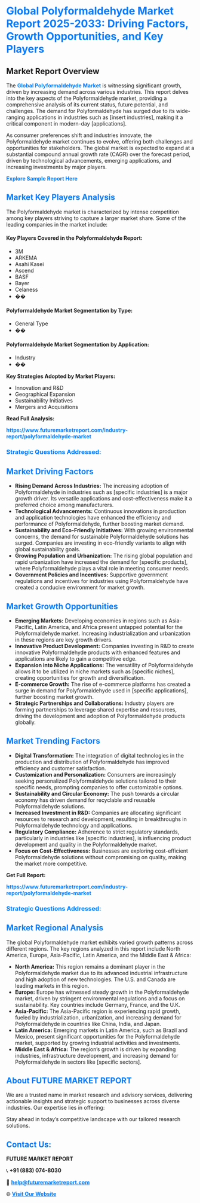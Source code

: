 <h1 style="color: #007BFF;">Global Polyformaldehyde Market Report 2025-2033: Driving Factors, Growth Opportunities, and Key Players</h1>

<section id="overview">
<h2>Market Report Overview</h2>
<p>The <a href="https://www.futuremarketreport.com/industry-report/polyformaldehyde-market" style="color: #007BFF; text-decoration: none;"><strong>Global Polyformaldehyde Market</strong></a> is witnessing significant growth, driven by increasing demand across various industries. This report delves into the key aspects of the Polyformaldehyde market, providing a comprehensive analysis of its current status, future potential, and challenges. The demand for Polyformaldehyde has surged due to its wide-ranging applications in industries such as [insert industries], making it a critical component in modern-day [applications].</p>
<p>As consumer preferences shift and industries innovate, the Polyformaldehyde market continues to evolve, offering both challenges and opportunities for stakeholders. The global market is expected to expand at a substantial compound annual growth rate (CAGR) over the forecast period, driven by technological advancements, emerging applications, and increasing investments by major players.</p>
</section>

<section id="overview">
<p><a href="https://www.futuremarketreport.com/request-sample/reportId=113952" style="color: #007BFF; text-decoration: none;"><strong>Explore Sample Report Here</strong></a></p>
</section>

<section id="key-players">
<h2 style="color: #007BFF;">Market Key Players Analysis</h2>
<p>The Polyformaldehyde market is characterized by intense competition among key players striving to capture a larger market share. Some of the leading companies in the market include:</p>
<h4>Key Players Covered in the Polyformaldehyde Report:</h4>
<ul><li>3M</li><li>ARKEMA</li><li>Asahi Kasei</li><li>Ascend</li><li>BASF</li><li>Bayer</li><li>Celaness</li><li>��</li></ul>
<h4>Polyformaldehyde Market Segmentation by Type:</h4>
<ul><li>General Type</li><li>��</li></ul>

<h4>Polyformaldehyde Market Segmentation by Application:</h4>
<ul><li>Industry</li><li>��</li></ul>
<p><strong>Key Strategies Adopted by Market Players:</strong></p>
<ul>
<li>Innovation and R&D</li>
<li>Geographical Expansion</li>
<li>Sustainability Initiatives</li>
<li>Mergers and Acquisitions</li>
</ul>
</section>

<section>
<p><strong>Read Full Analysis: </strong></p><a href="https://www.futuremarketreport.com/industry-report/polyformaldehyde-market" style="color: #007BFF; text-decoration: none;"><strong>https://www.futuremarketreport.com/industry-report/polyformaldehyde-market</strong></a>
<h3 style="color: #007BFF;">Strategic Questions Addressed:</h3>
</section>

<section id="driving-factors">
<h2 style="color: #007BFF;">Market Driving Factors</h2>
<ul>
<li><strong>Rising Demand Across Industries:</strong> The increasing adoption of Polyformaldehyde in industries such as [specific industries] is a major growth driver. Its versatile applications and cost-effectiveness make it a preferred choice among manufacturers.</li>
<li><strong>Technological Advancements:</strong> Continuous innovations in production and application technologies have enhanced the efficiency and performance of Polyformaldehyde, further boosting market demand.</li>
<li><strong>Sustainability and Eco-Friendly Initiatives:</strong> With growing environmental concerns, the demand for sustainable Polyformaldehyde solutions has surged. Companies are investing in eco-friendly variants to align with global sustainability goals.</li>
<li><strong>Growing Population and Urbanization:</strong> The rising global population and rapid urbanization have increased the demand for [specific products], where Polyformaldehyde plays a vital role in meeting consumer needs.</li>
<li><strong>Government Policies and Incentives:</strong> Supportive government regulations and incentives for industries using Polyformaldehyde have created a conducive environment for market growth.</li>
</ul>
</section>

<section id="growth-opportunities">
<h2 style="color: #007BFF;">Market Growth Opportunities</h2>
<ul>
<li><strong>Emerging Markets:</strong> Developing economies in regions such as Asia-Pacific, Latin America, and Africa present untapped potential for the Polyformaldehyde market. Increasing industrialization and urbanization in these regions are key growth drivers.</li>
<li><strong>Innovative Product Development:</strong> Companies investing in R&D to create innovative Polyformaldehyde products with enhanced features and applications are likely to gain a competitive edge.</li>
<li><strong>Expansion into Niche Applications:</strong> The versatility of Polyformaldehyde allows it to be utilized in niche markets such as [specific niches], creating opportunities for growth and diversification.</li>
<li><strong>E-commerce Growth:</strong> The rise of e-commerce platforms has created a surge in demand for Polyformaldehyde used in [specific applications], further boosting market growth.</li>
<li><strong>Strategic Partnerships and Collaborations:</strong> Industry players are forming partnerships to leverage shared expertise and resources, driving the development and adoption of Polyformaldehyde products globally.</li>
</ul>
</section>

<section id="trending-factors">
<h2 style="color: #007BFF;">Market Trending Factors</h2>
<ul>
<li><strong>Digital Transformation:</strong> The integration of digital technologies in the production and distribution of Polyformaldehyde has improved efficiency and customer satisfaction.</li>
<li><strong>Customization and Personalization:</strong> Consumers are increasingly seeking personalized Polyformaldehyde solutions tailored to their specific needs, prompting companies to offer customizable options.</li>
<li><strong>Sustainability and Circular Economy:</strong> The push towards a circular economy has driven demand for recyclable and reusable Polyformaldehyde solutions.</li>
<li><strong>Increased Investment in R&D:</strong> Companies are allocating significant resources to research and development, resulting in breakthroughs in Polyformaldehyde technology and applications.</li>
<li><strong>Regulatory Compliance:</strong> Adherence to strict regulatory standards, particularly in industries like [specific industries], is influencing product development and quality in the Polyformaldehyde market.</li>
<li><strong>Focus on Cost-Effectiveness:</strong> Businesses are exploring cost-efficient Polyformaldehyde solutions without compromising on quality, making the market more competitive.</li>
</ul>
</section>

<section>
<p><strong>Get Full Report: </strong></p><a href="https://www.futuremarketreport.com/industry-report/polyformaldehyde-market" style="color: #007BFF; text-decoration: none;"><strong>https://www.futuremarketreport.com/industry-report/polyformaldehyde-market</strong></a>
<h3 style="color: #007BFF;">Strategic Questions Addressed:</h3>
</section>


<section id="regional-analysis">
<h2 style="color: #007BFF;">Market Regional Analysis</h2>
<p>The global Polyformaldehyde market exhibits varied growth patterns across different regions. The key regions analyzed in this report include North America, Europe, Asia-Pacific, Latin America, and the Middle East & Africa:</p>
<ul>
<li><strong>North America:</strong> This region remains a dominant player in the Polyformaldehyde market due to its advanced industrial infrastructure and high adoption of new technologies. The U.S. and Canada are leading markets in this region.</li>
<li><strong>Europe:</strong> Europe has witnessed steady growth in the Polyformaldehyde market, driven by stringent environmental regulations and a focus on sustainability. Key countries include Germany, France, and the U.K.</li>
<li><strong>Asia-Pacific:</strong> The Asia-Pacific region is experiencing rapid growth, fueled by industrialization, urbanization, and increasing demand for Polyformaldehyde in countries like China, India, and Japan.</li>
<li><strong>Latin America:</strong> Emerging markets in Latin America, such as Brazil and Mexico, present significant opportunities for the Polyformaldehyde market, supported by growing industrial activities and investments.</li>
<li><strong>Middle East & Africa:</strong> The region’s growth is driven by expanding industries, infrastructure development, and increasing demand for Polyformaldehyde in sectors like [specific sectors].</li>
</ul>
</section>

<footer>
<h2 style="color: #007BFF;">About FUTURE MARKET REPORT</h2>
<p>We are a trusted name in market research and advisory services, delivering actionable insights and strategic support to businesses across diverse industries. Our expertise lies in offering:</p>

<p>Stay ahead in today’s competitive landscape with our tailored research solutions.</p>

<h2 style="color: #007BFF;">Contact Us:</h2>
<p><strong>FUTURE MARKET REPORT</strong></p>
<p>📞 <strong>+91 (883) 074-8030</strong></p>
<p>📧 <strong><a href="mailto:help@futuremarketreport.com" style="color: #007BFF;">help@futuremarketreport.com</a></strong></p>
<p>🌐 <strong><a href="https://www.futuremarketreport.com/" style="color: #007BFF;">Visit Our Website</a></strong></p>
</footer>